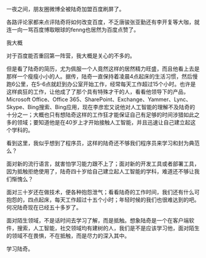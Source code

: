 一夜之间，朋友圈微博全被陆奇加盟百度刷屏了。

各路评论家都来点评陆奇将如何改变百度，不乏唐骏张亚勤还有李开复等大咖，就连一向一骂百度博取眼球的fenng也居然为百度点赞了。

我大概

对于百度能否重回第一阵营，我大概是关心的不多的。

但是看了陆奇的简历，尤为佩服一个人竟然这样的居然精力旺盛，而且他看上去是那样一个瘦瘦小小的人。据传，陆奇一直保持着凌晨4点起床的生活习惯，然后慢跑6公里，在5-6点就赶到办公室开始工作，经常每天工作超过15个小时。也许是这样疯狂的工作，让他成了了那个具有特殊才干的人，看看他领导下的产品，Microsoft Office、Office 365、SharePoint、Exchange、Yammer、Lync、Skype、Bing搜索、Bing应用，现在李彦宏又说他对人工智能的理解不及陆奇的十分之一；大概也只有想陆奇这样的工作狂才能保证自己有足够的时间涉猎如此之多的领域；要知道他是在40岁上才开始接触人工智能，并且迅速让自己建立起这个学科的。

看到这里，我似乎想到了程序员，这样的陆奇还不够我们程序员来学习和封为典范么？

面对新的流行语言，就害怕学习能力跟不上了；面对新的开发工具或者部署工具，因为抵触拒绝使用了，陆奇四十岁给自己建立起人工智能的学科，难道还不够让我们惭愧么？

面对三十岁还在做技术，便各种抱怨泄气；看看陆奇的工作时间，我们还有什么可抱怨的，四点起床，每天工作超过十五个小时；年轻时候的我们也很难达到的吧。何况陆奇现在已经五十多岁了。

面对陌生领域，不是话时间去学习了解，而是抵触。想象陆奇是一个在客户端软件，搜索，人工智能，社交领域均有建树的人，我们是不是应该学习他，面对陌生的领域不在畏惧，不在抵触，而是尽力的深入其中。

学习陆奇。
